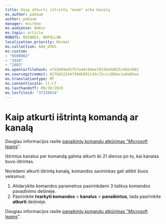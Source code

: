 ```yaml
---
title: Kaip atkurti ištrintą "eeam" arba kanalą
ms.author: pebaum
author: pebaum
manager: mnirkhe
ms.audience: Admin
ms.topic: article
ROBOTS: NOINDEX, NOFOLLOW
localization_priority: Normal
ms.collection: Adm_O365
ms.custom:
- "6500002"
- "2650"
- "2603"
ms.openlocfilehash: efd2b09a93fb7a44c0dea7933bb9d02524bb1082
ms.sourcegitcommit: 027bb52244f304b891143c72cccd89ac1a9a05aa
ms.translationtype: MT
ms.contentlocale: lt-LT
ms.lasthandoff: 09/30/2019
ms.locfileid: "37328814"
---
```

# <a name="how-to-restore-a-deleted-team-or-channel"></a>Kaip atkurti ištrintą komandą ar kanalą

Daugiau informacijos rasite [panaikintų komandų atkūrimas "Microsoft teams](https://blogs.technet.microsoft.com/skypehybridguy/2017/07/23/restoring-a-deleted-team-in-microsoft-teams)".

Ištrintus kanalus per komandą galima atkurti iki 21 dienos po to, kai kanalas buvo ištrintas.

Norėdami atkurti ištrintą kanalą, komandos savininkas gali atlikti šiuos veiksmus:

1. Atidarykite komandos parametrus pasirinkdami 3 taškus komandos pavadinimo dešinėje.
2. Pasirinkite **tvarkyti komandos** > **kanalus** > **panaikintus**, tada pasirinkite **atkurti** dešinėje.

Daugiau informacijos rasite [panaikintų komandų atkūrimas "Microsoft teams](https://blogs.technet.microsoft.com/skypehybridguy/2017/07/23/restoring-a-deleted-team-in-microsoft-teams)".